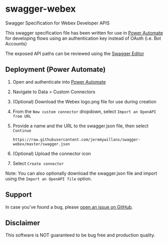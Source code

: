 # swagger-webex

Swagger Specification for Webex Developer APIS

This swagger specification file has been written for use in [Power Automate](https://make.powerautomate.com) for developing flows using an authentication key instead of OAuth (i.e. Bot Accounts)

The exposed API paths can be reviewed using the [Swagger Editor](https://editor.swagger.io/?url=https://raw.githubusercontent.com/jeremywillans/swagger-webex/master/swagger.json)

## Deployment (Power Automate)

1. Open and authenticate into [Power Automate](https://make.powerautomate.com)
2. Navigate to Data > Custom Connectors
3. (Optional) Download the Webex logo.png file for use during creation
4. From the `New custom connector` dropdown, select `Import an OpenAPI from URL`
5. Provide a name and the URL to the swagger.json file, then select `Continue`
   
   `https://raw.githubusercontent.com/jeremywillans/swagger-webex/master/swagger.json`
6. (Optional) Upload the connector icon
7. Select `Create connector`

Note: You can also optionally download the swagger.json file and import using the `Import an OpenAPI file` option.

## Support

In case you've found a bug, please [open an issue on GitHub](../../issues).

## Disclaimer

This software is NOT guaranteed to be bug free and production quality.